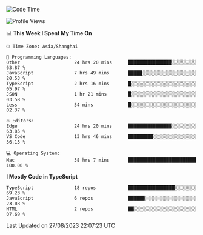 <!--START_SECTION:waka-->
![Code Time](http://img.shields.io/badge/Code%20Time-5%2C055%20hrs%2048%20mins-blue)

![Profile Views](http://img.shields.io/badge/Profile%20Views-1-blue)

📊 **This Week I Spent My Time On** 

```text
🕑︎ Time Zone: Asia/Shanghai

💬 Programming Languages: 
Other                    24 hrs 20 mins      ████████████████░░░░░░░░░   63.87 % 
JavaScript               7 hrs 49 mins       █████░░░░░░░░░░░░░░░░░░░░   20.53 % 
TypeScript               2 hrs 16 mins       █░░░░░░░░░░░░░░░░░░░░░░░░   05.97 % 
JSON                     1 hr 21 mins        █░░░░░░░░░░░░░░░░░░░░░░░░   03.58 % 
Less                     54 mins             █░░░░░░░░░░░░░░░░░░░░░░░░   02.37 % 

🔥 Editors: 
Edge                     24 hrs 20 mins      ████████████████░░░░░░░░░   63.85 % 
VS Code                  13 hrs 46 mins      █████████░░░░░░░░░░░░░░░░   36.15 % 

💻 Operating System: 
Mac                      38 hrs 7 mins       █████████████████████████   100.00 % 
```

**I Mostly Code in TypeScript** 

```text
TypeScript               18 repos            █████████████████░░░░░░░░   69.23 % 
JavaScript               6 repos             ██████░░░░░░░░░░░░░░░░░░░   23.08 % 
HTML                     2 repos             ██░░░░░░░░░░░░░░░░░░░░░░░   07.69 % 
```




 Last Updated on 27/08/2023 22:07:23 UTC
<!--END_SECTION:waka-->
